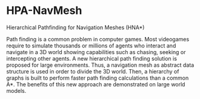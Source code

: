# HPA-NavMesh
Hierarchical Pathfinding for Navigation Meshes (HNA*)

Path finding is a common problem in computer games. Most videogames require to simulate thousands or millions of agents who interact and navigate in a 3D world showing capabilities such as chasing, seeking or intercepting other agents. A new hierarchical path finding solution is proposed for large environments. Thus, a navigation mesh as abstract data structure is used in order to divide the 3D world. Then, a hierarchy of graphs is built to perform faster path finding calculations than a common A*. The benefits of this new approach are demonstrated on large world models.
